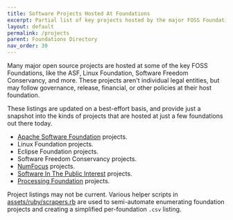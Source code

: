 ```yaml
---
title: Software Projects Hosted At Foundations 
excerpt: Partial list of key projects hosted by the major FOSS Foundations.
layout: default
permalink: /projects
parent: Foundations Directory
nav_order: 30
---
```


Many major open source projects are hosted at some of the key FOSS Foundations, like the ASF, Linux Foundation, Software Freedom Conservancy, and more.  These projects aren't individual legal entities, but may follow governance, release, financial, or other policies at their host foundation.

These listings are updated on a best-effort basis, and provide just a snapshot into the kinds of projects that are hosted at just a few foundations out there today. 

- [Apache Software Foundation](projects-asf) projects.
- Linux Foundation projects.
- Eclipse Foundation projects.
- Software Freedom Conservancy projects.
- [NumFocus](projects-numfocus) projects.
- [Software In The Public Interest](projects-spi) projects.
- [Processing Foundation](projects-processingfoundation) projects.

Project listings may not be current.  Various helper scripts in [assets/ruby/scrapers.rb](https://github.com/Punderthings/fossfoundation/tree/main/assets/ruby/scrapers.rb) are used to semi-automate enumerating foundation projects and creating a simplified per-foundation `.csv` listing.
